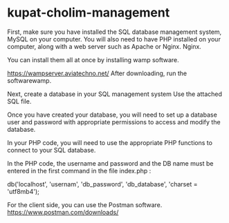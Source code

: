 # kupat-cholim-management
First, make sure you have installed the SQL database management system,  MySQL on your computer. You will also need to have PHP installed on your computer, along with a web server such as Apache or Nginx. Nginx.

You can install them all at once by installing wamp software.

https://wampserver.aviatechno.net/
 After downloading, run the softwarewamp.
 
Next, create a database in your SQL management system Use the attached SQL file.

Once you have created your database, you will need to set up a database user and password with appropriate permissions to access and modify the database.

In your PHP code, you will need to use the appropriate PHP functions to connect to your SQL database. 

In the PHP code, the username and password and the DB name must be entered in the first command in the file index.php :

db('localhost', 'usernam', 'db_password', 'db_database', 'charset = 'utf8mb4');

For the client side, you can use the Postman software. 
https://www.postman.com/downloads/



